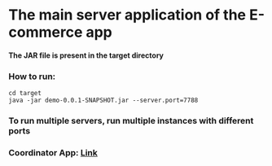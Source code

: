 # The main server application of the E-commerce app

#### The JAR file is present in the target directory

### How to run:
```
cd target
java -jar demo-0.0.1-SNAPSHOT.jar --server.port=7788
```

### To run multiple servers, run multiple instances with different ports

### Coordinator App: [Link](https://github.com/adityakekare/distributed-ecommerce-coordinator)
